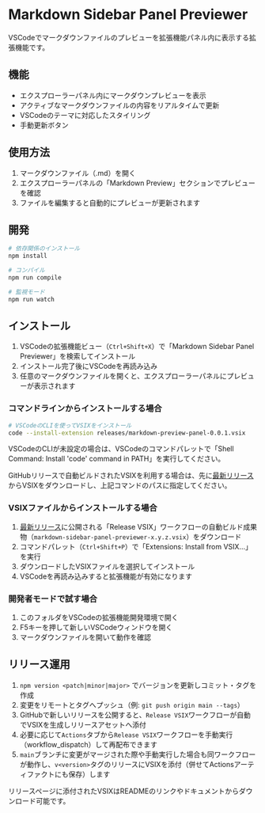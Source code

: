 # Markdown Sidebar Panel Previewer

VSCodeでマークダウンファイルのプレビューを拡張機能パネル内に表示する拡張機能です。

## 機能

- エクスプローラーパネル内にマークダウンプレビューを表示
- アクティブなマークダウンファイルの内容をリアルタイムで更新
- VSCodeのテーマに対応したスタイリング
- 手動更新ボタン

## 使用方法

1. マークダウンファイル（.md）を開く
2. エクスプローラーパネルの「Markdown Preview」セクションでプレビューを確認
3. ファイルを編集すると自動的にプレビューが更新されます

## 開発

```bash
# 依存関係のインストール
npm install

# コンパイル
npm run compile

# 監視モード
npm run watch
```

## インストール

1. VSCodeの拡張機能ビュー（`Ctrl+Shift+X`）で「Markdown Sidebar Panel Previewer」を検索してインストール
2. インストール完了後にVSCodeを再読み込み
3. 任意のマークダウンファイルを開くと、エクスプローラーパネルにプレビューが表示されます

### コマンドラインからインストールする場合

```bash
# VSCodeのCLIを使ってVSIXをインストール
code --install-extension releases/markdown-preview-panel-0.0.1.vsix
```

VSCodeのCLIが未設定の場合は、VSCodeのコマンドパレットで「Shell Command: Install 'code' command in PATH」を実行してください。

GitHubリリースで自動ビルドされたVSIXを利用する場合は、先に[最新リリース](https://github.com/NaokiIshimura/vscode-markdown-sidebar-panel-previewer/releases/latest)からVSIXをダウンロードし、上記コマンドのパスに指定してください。

### VSIXファイルからインストールする場合

1. [最新リリース](https://github.com/NaokiIshimura/vscode-markdown-sidebar-panel-previewer/releases/latest)に公開される「Release VSIX」ワークフローの自動ビルド成果物（`markdown-sidebar-panel-previewer-x.y.z.vsix`）をダウンロード
2. コマンドパレット（`Ctrl+Shift+P`）で「Extensions: Install from VSIX...」を実行
3. ダウンロードしたVSIXファイルを選択してインストール
4. VSCodeを再読み込みすると拡張機能が有効になります

### 開発者モードで試す場合

1. このフォルダをVSCodeの拡張機能開発環境で開く
2. F5キーを押して新しいVSCodeウィンドウを開く
3. マークダウンファイルを開いて動作を確認

## リリース運用

1. `npm version <patch|minor|major>` でバージョンを更新しコミット・タグを作成
2. 変更をリモートとタグへプッシュ（例: `git push origin main --tags`）
3. GitHubで新しいリリースを公開すると、`Release VSIX`ワークフローが自動でVSIXを生成しリリースアセットへ添付
4. 必要に応じて`Actions`タブから`Release VSIX`ワークフローを手動実行（workflow_dispatch）して再配布できます
5. `main`ブランチに変更がマージされた際や手動実行した場合も同ワークフローが動作し、`v<version>`タグのリリースにVSIXを添付（併せてActionsアーティファクトにも保存）します

リリースページに添付されたVSIXはREADMEのリンクやドキュメントからダウンロード可能です。
